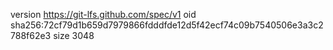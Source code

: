 version https://git-lfs.github.com/spec/v1
oid sha256:72cf79d1b659d7979866fdddfde12d5f42ecf74c09b7540506e3a3c2788f62e3
size 3048
